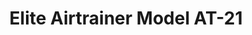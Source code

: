 ---
    category: elite
    title: Elite Airtrainer Model AT-21
    description: >-
        CASA approved Category B Synthetic Trainer for recency only by rated instrument pilots including new Australian Private Pilot IFR rating. Training towards instrument rating not approved. Meets CASA FSD2. Ideal for pilots wanting a legally logable trainer for home use.
    image:
        src: /images/at21.png
        alt: Helicopter hero image
    keywords: ['elite', 'igate', 'simulators', 'helicopter']
---
